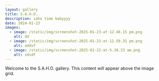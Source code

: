 ```yaml
---
layout: gallery
title: S.A.H.O.
description: saho time babyyyy
date: 2024-01-23
images:
  - image: /static/img/screenshot-2025-01-23-at-12.46.15 pm.png
    alt: dd
  - image: /static/img/screenshot-2025-01-23-at-12.59.31 pm.png
    alt: addsf
  - image: /static/img/screenshot-2025-01-22-at-5.38.23 am.png
    alt: sdsdf
---
```


Welcome to the S.A.H.O. gallery. This content will appear above the image grid.
